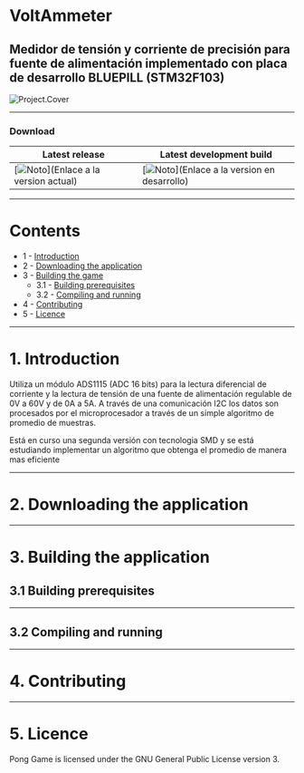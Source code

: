 # VoltAmmeter

Medidor de tensión y corriente de precisión para fuente de alimentación implementado con placa de desarrollo BLUEPILL (STM32F103)
---

![Project.Cover](projectCover.png)

---

### Download
| Latest release | Latest development build |
|----------------|--------------------------|
| [![Noto](https://img.shields.io/badge/master-v1.0-green.svg)](Enlace a la version actual) | [![Noto](https://img.shields.io/badge/develop-v1.1+-blue.svg)](Enlace a la version en desarrollo) |

---

# Contents
- 1 - [Introduction](#1-introduction)
- 2 - [Downloading the application](#2-downloading-the-game-pre-built)
- 3 - [Building the game](#3-building-the-game)
  - 3.1 - [Building prerequisites](#31-building-prerequisites)
  - 3.2 - [Compiling and running](#32-compiling-and-running)
- 4 - [Contributing](#4-contributing)
- 5 - [Licence](#5-licence)

---

# 1. Introduction

Utiliza un módulo ADS1115 (ADC 16 bits) para la lectura diferencial de corriente y la lectura de tensión de una fuente de alimentación regulable de 0V a 60V y de 0A a 5A.
A través de una comunicación I2C los datos son procesados por el microprocesador a través de un simple algoritmo de promedio de muestras.

Está en curso una segunda versión con tecnologia SMD y se está estudiando implementar un algoritmo que obtenga el promedio de manera mas eficiente

---

# 2. Downloading the application

---

# 3. Building the application

## 3.1 Building prerequisites

---

## 3.2 Compiling and running

---

# 4. Contributing

---
# 5. Licence

Pong Game is licensed under the GNU General Public License version 3.

